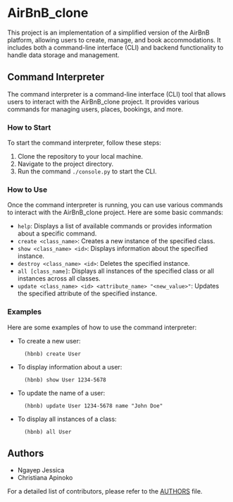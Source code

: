 # AirBnB_clone

This project is an implementation of a simplified version of the AirBnB platform, allowing users to create, manage, and book accommodations. It includes both a command-line interface (CLI) and backend functionality to handle data storage and management.

## Command Interpreter

The command interpreter is a command-line interface (CLI) tool that allows users to interact with the AirBnB_clone project. It provides various commands for managing users, places, bookings, and more.

### How to Start

To start the command interpreter, follow these steps:
1. Clone the repository to your local machine.
2. Navigate to the project directory.
3. Run the command `./console.py` to start the CLI.

### How to Use

Once the command interpreter is running, you can use various commands to interact with the AirBnB_clone project. Here are some basic commands:

- `help`: Displays a list of available commands or provides information about a specific command.
- `create <class_name>`: Creates a new instance of the specified class.
- `show <class_name> <id>`: Displays information about the specified instance.
- `destroy <class_name> <id>`: Deletes the specified instance.
- `all [class_name]`: Displays all instances of the specified class or all instances across all classes.
- `update <class_name> <id> <attribute_name> "<new_value>"`: Updates the specified attribute of the specified instance.

### Examples

Here are some examples of how to use the command interpreter:

- To create a new user:
  ```
    (hbnb) create User
    ```

- To display information about a user:
  ```
    (hbnb) show User 1234-5678
    ```

- To update the name of a user:
  ```
    (hbnb) update User 1234-5678 name "John Doe"
    ```

- To display all instances of a class:
  ```
    (hbnb) all User
    ```


## Authors

- Ngayep Jessica
- Christiana Apinoko

For a detailed list of contributors, please refer to the [AUTHORS](AUTHORS) file.



